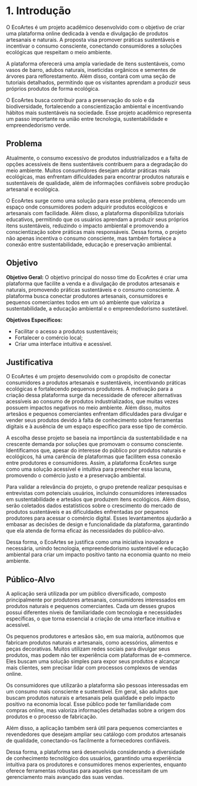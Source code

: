 # 1. Introdução

O EcoArtes é um projeto acadêmico desenvolvido com o objetivo de criar uma plataforma online dedicada à venda e divulgação de produtos artesanais e naturais. A proposta visa promover práticas sustentáveis e incentivar o consumo consciente, conectando consumidores a soluções ecológicas que respeitam o meio ambiente.

A plataforma oferecerá uma ampla variedade de itens sustentáveis, como vasos de barro, adubos naturais, inseticidas orgânicos e sementes de árvores para reflorestamento. Além disso, contará com uma seção de tutoriais detalhados, permitindo que os visitantes aprendam a produzir seus próprios produtos de forma ecológica.

O EcoArtes busca contribuir para a preservação do solo e da biodiversidade, fortalecendo a conscientização ambiental e incentivando hábitos mais sustentáveis na sociedade. Esse projeto acadêmico representa um passo importante na união entre tecnologia, sustentabilidade e empreendedorismo verde.

## Problema
Atualmente, o consumo excessivo de produtos industrializados e a falta de opções acessíveis de itens sustentáveis contribuem para a degradação do meio ambiente. Muitos consumidores desejam adotar práticas mais ecológicas, mas enfrentam dificuldades para encontrar produtos naturais e sustentáveis de qualidade, além de informações confiáveis sobre produção artesanal e ecológica.

O EcoArtes surge como uma solução para esse problema, oferecendo um espaço onde consumidores podem adquirir produtos ecológicos e artesanais com facilidade. Além disso, a plataforma disponibiliza tutoriais educativos, permitindo que os usuários aprendam a produzir seus próprios itens sustentáveis, reduzindo o impacto ambiental e promovendo a conscientização sobre práticas mais responsáveis. Dessa forma, o projeto não apenas incentiva o consumo consciente, mas também fortalece a conexão entre sustentabilidade, educação e preservação ambiental.

## Objetivo

**Objetivo Geral:** O objetivo principal do nosso time do EcoArtes é criar uma plataforma que facilite a venda e a divulgação de produtos artesanais e naturais, promovendo práticas sustentáveis e o consumo consciente. A plataforma busca conectar produtores artesanais, consumidores e pequenos comerciantes todos em um só ambiente que valoriza a sustentabilidade, a educação ambiental e o empreendedorismo sustetável.

**Objetivos Específicos:**
- Facilitar o acesso a produtos sustentáveis;
- Fortalecer o comércio local;
- Criar uma interface intuitiva e acessível.

## Justificativa

O EcoArtes é um projeto desenvolvido com o propósito de conectar consumidores a produtos artesanais e sustentáveis, incentivando práticas ecológicas e fortalecendo pequenos produtores. A motivação para a criação dessa plataforma surge da necessidade de oferecer alternativas acessíveis ao consumo de produtos industrializados, que muitas vezes possuem impactos negativos no meio ambiente. Além disso, muitos artesãos e pequenos comerciantes enfrentam dificuldades para divulgar e vender seus produtos devido à falta de conhecimento sobre ferramentas digitais e à ausência de um espaço específico para esse tipo de comércio.

A escolha desse projeto se baseia na importância da sustentabilidade e na crescente demanda por soluções que promovam o consumo consciente. Identificamos que, apesar do interesse do público por produtos naturais e ecológicos, há uma carência de plataformas que facilitem essa conexão entre produtores e consumidores. Assim, a plataforma EcoArtes surge como uma solução acessível e intuitiva para preencher essa lacuna, promovendo o comércio justo e a preservação ambiental.

Para validar a relevância do projeto, o grupo pretende realizar pesquisas e entrevistas com potenciais usuários, incluindo consumidores interessados em sustentabilidade e artesãos que produzem itens ecológicos. Além disso, serão coletados dados estatísticos sobre o crescimento do mercado de produtos sustentáveis e as dificuldades enfrentadas por pequenos produtores para acessar o comércio digital. Esses levantamentos ajudarão a embasar as decisões de design e funcionalidade da plataforma, garantindo que ela atenda de forma eficaz às necessidades do público-alvo.

Dessa forma, o EcoArtes se justifica como uma iniciativa inovadora e necessária, unindo tecnologia, empreendedorismo sustentável e educação ambiental para criar um impacto positivo tanto na economia quanto no meio ambiente.

## Público-Alvo

A aplicação será utilizada por um público diversificado, composto principalmente por produtores artesanais, consumidores interessados em produtos naturais e pequenos comerciantes. Cada um desses grupos possui diferentes níveis de familiaridade com tecnologia e necessidades específicas, o que torna essencial a criação de uma interface intuitiva e acessível.

Os pequenos produtores e artesãos são, em sua maioria, autônomos que fabricam produtos naturais e artesanais, como acessórios, alimentos e peças decorativas. Muitos utilizam redes sociais para divulgar seus produtos, mas podem não ter experiência com plataformas de e-commerce. Eles buscam uma solução simples para expor seus produtos e alcançar mais clientes, sem precisar lidar com processos complexos de vendas online.

Os consumidores que utilizarão a plataforma são pessoas interessadas em um consumo mais consciente e sustentável. Em geral, são adultos que buscam produtos naturais e artesanais pela qualidade e pelo impacto positivo na economia local. Esse público pode ter familiaridade com compras online, mas valoriza informações detalhadas sobre a origem dos produtos e o processo de fabricação.

Além disso, a aplicação também será útil para pequenos comerciantes e revendedores que desejam ampliar seu catálogo com produtos artesanais de qualidade, conectando-os facilmente a fornecedores confiáveis.

Dessa forma, a plataforma será desenvolvida considerando a diversidade de conhecimento tecnológico dos usuários, garantindo uma experiência intuitiva para os produtores e consumidores menos experientes, enquanto oferece ferramentas robustas para aqueles que necessitam de um gerenciamento mais avançado das suas vendas.
